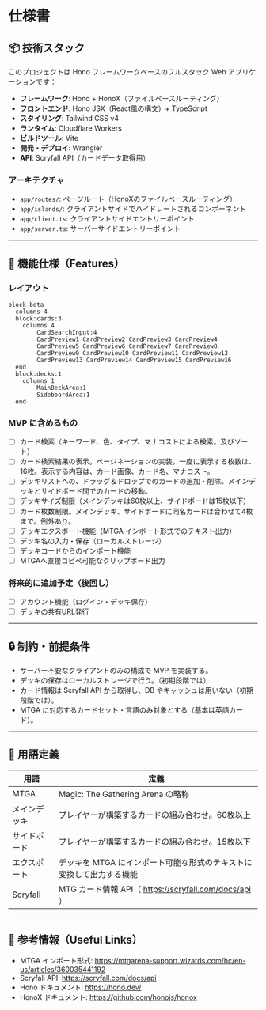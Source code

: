 # 仕様書

## 📦 技術スタック

このプロジェクトは Hono フレームワークベースのフルスタック Web アプリケーションです：

- **フレームワーク**: Hono + HonoX（ファイルベースルーティング）
- **フロントエンド**: Hono JSX（React風の構文）+ TypeScript
- **スタイリング**: Tailwind CSS v4
- **ランタイム**: Cloudflare Workers
- **ビルドツール**: Vite
- **開発・デプロイ**: Wrangler
- **API**: Scryfall API（カードデータ取得用）

### アーキテクチャ

- `app/routes/`: ページルート（HonoXのファイルベースルーティング）
- `app/islands/`: クライアントサイドでハイドレートされるコンポーネント
- `app/client.ts`: クライアントサイドエントリーポイント
- `app/server.ts`: サーバーサイドエントリーポイント

---

## 🧩 機能仕様（Features）

### レイアウト

```marmaid
block-beta
  columns 4
  block:cards:3
    columns 4
        CardSearchInput:4
        CardPreview1 CardPreview2 CardPreview3 CardPreview4
        CardPreview5 CardPreview6 CardPreview7 CardPreview8
        CardPreview9 CardPreview10 CardPreview11 CardPreview12
        CardPreview13 CardPreview14 CardPreview15 CardPreview16
  end
  block:decks:1
    columns 1
        MainDeckArea:1
        SideboardArea:1
  end
```

### MVP に含めるもの

- [ ] カード検索（キーワード、色、タイプ、マナコストによる検索。及びソート）
- [ ] カード検索結果の表示。ページネーションの実装。一度に表示する枚数は、16枚。表示する内容は、カード画像、カード名、マナコスト。
- [ ] デッキリストへの、ドラッグ＆ドロップでのカードの追加・削除。メインデッキとサイドボード間でのカードの移動。
- [ ] デッキサイズ制限（メインデッキは60枚以上、サイドボードは15枚以下）
- [ ] カード枚数制限。メインデッキ、サイドボードに同名カードは合わせて4枚まで。例外あり。
- [ ] デッキエクスポート機能（MTGA インポート形式でのテキスト出力）
- [ ] デッキ名の入力・保存（ローカルストレージ）
- [ ] デッキコードからのインポート機能
- [ ] MTGAへ直接コピペ可能なクリップボード出力

### 将来的に追加予定（後回し）

- [ ] アカウント機能（ログイン・デッキ保存）
- [ ] デッキの共有URL発行

---

## 🔒 制約・前提条件

- サーバー不要なクライアントのみの構成で MVP を実装する。
- デッキの保存はローカルストレージで行う。（初期段階では）
- カード情報は Scryfall API から取得し、DB やキャッシュは用いない（初期段階では）。
- MTGA に対応するカードセット・言語のみ対象とする（基本は英語カード）。

---

## 📄 用語定義

| 用語       | 定義                                             |
|----------|------------------------------------------------|
| MTGA     | Magic: The Gathering Arena の略称                 |
| メインデッキ   | プレイヤーが構築するカードの組み合わせ。60枚以上                      |
| サイドボード   | プレイヤーが構築するカードの組み合わせ。15枚以下                      |
| エクスポート   | デッキを MTGA にインポート可能な形式のテキストに変換して出力する機能          |
| Scryfall | MTG カード情報 API（ https://scryfall.com/docs/api ） |


---

## 📌 参考情報（Useful Links）

- MTGA インポート形式: https://mtgarena-support.wizards.com/hc/en-us/articles/360035441192
- Scryfall API: https://scryfall.com/docs/api
- Hono ドキュメント: https://hono.dev/
- HonoX ドキュメント: https://github.com/honojs/honox
